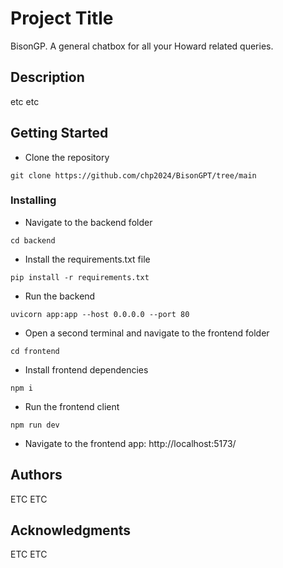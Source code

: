 # Project Title

BisonGP. A general chatbox for all your Howard related queries.

## Description

etc etc

## Getting Started

- Clone the repository

```
git clone https://github.com/chp2024/BisonGPT/tree/main
```

### Installing

- Navigate to the backend folder

```
cd backend
```

- Install the requirements.txt file

```
pip install -r requirements.txt
```

- Run the backend

```
uvicorn app:app --host 0.0.0.0 --port 80
```

- Open a second terminal and navigate to the frontend folder

```
cd frontend
```

- Install frontend dependencies

```
npm i
```

- Run the frontend client

```
npm run dev
```

- Navigate to the frontend app: http://localhost:5173/

## Authors

ETC ETC

## Acknowledgments

ETC ETC
